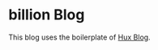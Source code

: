 # billion Blog

This blog uses the boilerplate of [Hux Blog](https://github.com/Huxpro/huxpro.github.io).
